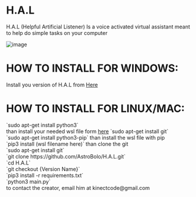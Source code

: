# H.A.L

H.A.L (Helpful Artificial Listener) Is a voice activated virtual assistant meant to help do simple tasks on your computer

![image](https://raw.githubusercontent.com/AstroBolo/H.A.L/main/image.png)

<h1>HOW TO INSTALL FOR WINDOWS:</h1>
Install you version of H.A.L from <a href="https://github.com/AstroBolo/H.A.L/releases">Here</a>

<h1>HOW TO INSTALL FOR LINUX/MAC:</h1>
`sudo apt-get install python3`
<br>than install your needed wsl file form <a href="https://www.lfd.uci.edu/~gohlke/pythonlibs/#pyaudio">here</a>
`sudo apt-get install git`
<br>`sudo apt-get install python3-pip`
than install the wsl file with pip
<br>`pip3 install (wsl filename here)`
than clone the git
<br>`sudo apt-get install git`
<br>`git clone https://github.com/AstroBolo/H.A.L.git`
<br>`cd H.A.L`
<br>`git checkout {Version Name}`
<br>`pip3 install -r requirements.txt`
<br>`python3 main.py`
<br>
to contact the creator, email him at kinectcode@gmail.com
